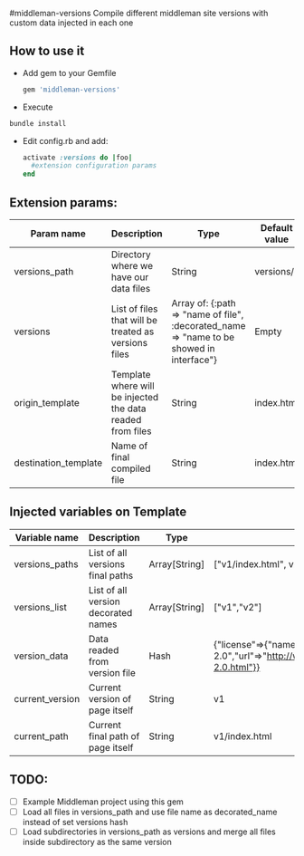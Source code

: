 #middleman-versions
Compile different middleman site versions with custom data injected in each one

## How to use it
* Add gem to your Gemfile
  ```ruby
  gem 'middleman-versions'
  ```
* Execute
 ```ruby
 bundle install
 ```
* Edit config.rb and add:
  ```ruby
  activate :versions do |foo|
    #extension configuration params
  end
  ```
  
## Extension params:
| Param name           | Description                                                | Type                                                                                      | Default value | Mandatory |
|----------------------|------------------------------------------------------------|-------------------------------------------------------------------------------------------|---------------|-----------|
| versions_path        | Directory where we have our data files                     | String                                                                                    | versions/     | Not       |
| versions             | List of files that will be treated as versions files       | Array of:  {:path => "name of file", :decorated_name => "name to be showed in interface"} | Empty         | Yes       |
| origin_template      | Template where will be injected the data readed from files | String                                                                                    | index.html    | Not       |
| destination_template | Name of final compiled file                                | String                                                                                    | index.html    | Not       |

## Injected variables on Template
| Variable name   | Description                         | Type          | Example                                                                                      |
|-----------------|-------------------------------------|---------------|----------------------------------------------------------------------------------------------|
| versions_paths  | List of all versions final paths    | Array[String] | ["v1/index.html", v2/index.html]                                                             |
| versions_list   | List of all version decorated names | Array[String] | ["v1","v2"]                                                                                  |
| version_data    | Data readed from version file       | Hash          | {"license"=>{"name"=>"Apache 2.0","url"=>"http://www.apache.org/licenses/LICENSE-2.0.html"}} |
| current_version | Current version of page itself      | String        | v1                                                                                           |
| current_path    | Current final path of page itself   | String        | v1/index.html                                                                                |

## TODO:
- [ ] Example Middleman project using this gem
- [ ] Load all files in versions_path and use file name as decorated_name instead of set versions hash
- [ ] Load subdirectories in versions_path as versions and merge all files inside subdirectory as the same version
